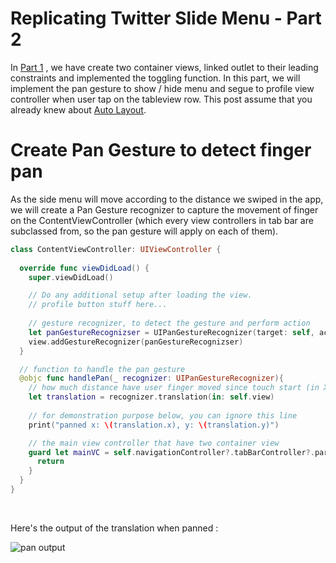 # Replicating Twitter Slide Menu - Part 2

In [Part 1](https://fluffy.es/twitter-slide-menu-1/) , we have create two container views, linked outlet to their leading constraints and implemented the toggling function. In this part, we will implement the pan gesture to show / hide menu and segue to profile view controller when user tap on the tableview row. This post assume that you already knew about [Auto Layout](https://fluffy.es/making-sense-of-auto-layout/).



# Create Pan Gesture to detect finger pan

As the side menu will move according to the distance we swiped in the app, we will create a Pan Gesture recognizer to capture the movement of finger on the ContentViewController (which every view controllers in tab bar are subclassed from, so the pan gesture will apply on each of them).



```swift
class ContentViewController: UIViewController {
    
  override func viewDidLoad() {
    super.viewDidLoad()

    // Do any additional setup after loading the view.
    // profile button stuff here...
    
    // gesture recognizer, to detect the gesture and perform action
    let panGestureRecognizser = UIPanGestureRecognizer(target: self, action: #selector(handlePan(_:)) )
    view.addGestureRecognizer(panGestureRecognizser)
  }

  // function to handle the pan gesture
  @objc func handlePan(_ recognizer: UIPanGestureRecognizer){
    // how much distance have user finger moved since touch start (in X and Y)
    let translation = recognizer.translation(in: self.view)
    
    // for demonstration purpose below, you can ignore this line
    print("panned x: \(translation.x), y: \(translation.y)")

    // the main view controller that have two container view
    guard let mainVC = self.navigationController?.tabBarController?.parent as? MainViewController else {
      return
    }    
  }
}
```

<br>



Here's the output of the translation when panned : 

![pan output](https://iosimage.s3.amazonaws.com/2018/37-twitter-slidemenu-2/panSample.gif)





